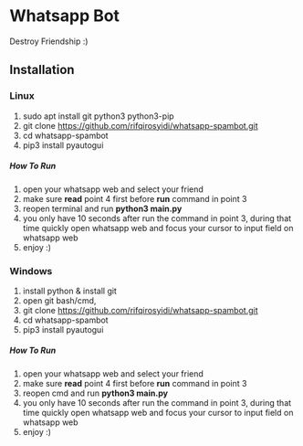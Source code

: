 # Whatsapp Bot
Destroy Friendship :)

## Installation
### Linux
 1. sudo apt install git python3 python3-pip
 2. git clone https://github.com/rifqirosyidi/whatsapp-spambot.git
 3. cd whatsapp-spambot
 4. pip3 install pyautogui

##### How To Run
 1. open your whatsapp web and select your friend  
 2. make sure **read** point 4 first before **run** command in point 3
 3. reopen terminal and run __python3 main.py__
 4. you only have 10 seconds after run the command in point 3, during that time quickly open whatsapp web and focus your cursor to input field on whatsapp web
 5. enjoy :)
 

### Windows
 1. install python & install git
 2. open git bash/cmd,
 2. git clone https://github.com/rifqirosyidi/whatsapp-spambot.git
 3. cd whatsapp-spambot
 4. pip3 install pyautogui

##### How To Run
 1. open your whatsapp web and select your friend  
 2. make sure **read** point 4 first before **run** command in point 3
 3. reopen cmd and run __python3 main.py__
 4. you only have 10 seconds after run the command in point 3, during that time quickly open whatsapp web and focus your cursor to input field on whatsapp web
 5. enjoy :)
